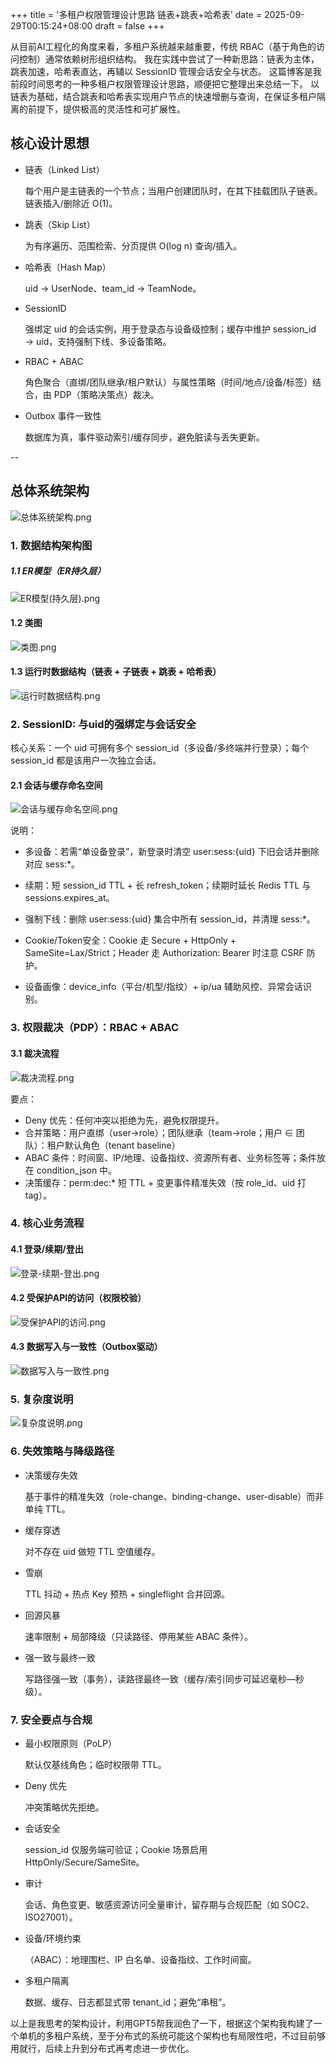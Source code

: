 +++
title = '多租户权限管理设计思路 链表+跳表+哈希表'
date = 2025-09-29T00:15:24+08:00
draft = false
+++

从目前AI工程化的角度来看，多租户系统越来越重要，传统 RBAC（基于角色的访问控制）通常依赖树形组织结构。
我在实践中尝试了一种新思路：链表为主体，跳表加速，哈希表直达，再辅以 SessionID 管理会话安全与状态。
这篇博客是我前段时间思考的一种多租户权限管理设计思路，顺便把它整理出来总结一下。
以链表为基础，结合跳表和哈希表实现用户节点的快速增删与查询，在保证多租户隔离的前提下，提供极高的灵活性和可扩展性。


## 核心设计思想

- 链表（Linked List）

	每个用户是主链表的一个节点；当用户创建团队时，在其下挂载团队子链表。链表插入/删除近 O(1)。

- 跳表（Skip List）

	为有序遍历、范围检索、分页提供 O(log n) 查询/插入。
	
- 哈希表（Hash Map）

	uid → UserNode、team_id → TeamNode。

- SessionID

	强绑定 uid 的会话实例，用于登录态与设备级控制；缓存中维护 session_id → uid，支持强制下线、多设备策略。

- RBAC + ABAC

	角色聚合（直绑/团队继承/租户默认）与属性策略（时间/地点/设备/标签）结合，由 PDP（策略决策点）裁决。

- Outbox 事件一致性

	数据库为真，事件驱动索引/缓存同步，避免脏读与丢失更新。

--

## 总体系统架构

![总体系统架构.png](/images/多租户权限设计思路-链表/总体系统架构.png)

### 1. 数据结构架构图
#####  1.1 ER模型（ER持久层）

![ER模型(持久层).png](/images/多租户权限设计思路-链表/ER模型(持久层).png)

#### 1.2 类图

![类图.png](/images/多租户权限设计思路-链表/类图.png)

#### 1.3 运行时数据结构（链表 + 子链表 + 跳表 + 哈希表）

![运行时数据结构.png](/images/多租户权限设计思路-链表/运行时数据结构.png)

### 2. SessionID: 与uid的强绑定与会话安全
核心关系：一个 uid 可拥有多个 session_id（多设备/多终端并行登录）；每个 session_id 都是该用户一次独立会话。

#### 2.1 会话与缓存命名空间

![会话与缓存命名空间.png](/images/多租户权限设计思路-链表/会话与缓存命名空间.png)

说明：

- 多设备：若需“单设备登录”，新登录时清空 user:sess:{uid} 下旧会话并删除对应 sess:*。

- 续期：短 session_id TTL + 长 refresh_token；续期时延长 Redis TTL 与 sessions.expires_at。

- 强制下线：删除 user:sess:{uid} 集合中所有 session_id，并清理 sess:*。

- Cookie/Token安全：Cookie 走 Secure + HttpOnly + SameSite=Lax/Strict；Header 走 Authorization: Bearer <sid> 时注意 CSRF 防护。

- 设备画像：device_info（平台/机型/指纹）+ ip/ua 辅助风控、异常会话识别。


### 3. 权限裁决（PDP）：RBAC + ABAC

#### 3.1 裁决流程

![裁决流程.png](/images/多租户权限设计思路-链表/裁决流程.png)

要点：

- Deny 优先：任何冲突以拒绝为先，避免权限提升。
- 合并策略：用户直绑（user→role）；团队继承（team→role；用户 ∈ 团队）：租户默认角色（tenant baseline）
- ABAC 条件：时间窗、IP/地理、设备指纹、资源所有者、业务标签等；条件放在 condition_json 中。
- 决策缓存：perm:dec:* 短 TTL + 变更事件精准失效（按 role_id、uid 打 tag）。


### 4. 核心业务流程
#### 4.1 登录/续期/登出

![登录-续期-登出.png](/images/多租户权限设计思路-链表/登录-续期-登出.png)

#### 4.2 受保护API的访问（权限校验）

![受保护API的访问.png](/images/多租户权限设计思路-链表/受保护API的访问.png)

#### 4.3 数据写入与一致性（Outbox驱动）

![数据写入与一致性.png](/images/多租户权限设计思路-链表/数据写入与一致性.png)

### 5. 复杂度说明

![复杂度说明.png](/images/多租户权限设计思路-链表/复杂度说明.png)

### 6. 失效策略与降级路径
- 决策缓存失效

	基于事件的精准失效（role-change、binding-change、user-disable）而非单纯 TTL。
	
- 缓存穿透

	对不存在 uid 做短 TTL 空值缓存。

- 雪崩

	TTL 抖动 + 热点 Key 预热 + singleflight 合并回源。

- 回源风暴

	速率限制 + 局部降级（只读路径、停用某些 ABAC 条件）。

- 强一致与最终一致

	写路径强一致（事务），读路径最终一致（缓存/索引同步可延迟毫秒—秒级）。
	
### 7. 安全要点与合规

- 最小权限原则（PoLP）

	默认仅基线角色；临时权限带 TTL。

- Deny 优先

	冲突策略优先拒绝。

- 会话安全
	
	session_id 仅服务端可验证；Cookie 场景启用 HttpOnly/Secure/SameSite。

- 审计

	会话、角色变更、敏感资源访问全量审计，留存期与合规匹配（如 SOC2、ISO27001）。
	
- 设备/环境约束

	（ABAC）：地理围栏、IP 白名单、设备指纹、工作时间窗。

- 多租户隔离

	数据、缓存、日志都显式带 tenant_id；避免“串租”。
	
	
以上是我思考的架构设计，利用GPT5帮我润色了一下，根据这个架构我构建了一个单机的多租户系统，至于分布式的系统可能这个架构也有局限性吧，不过目前够用就行，后续上升到分布式再考虑进一步优化。